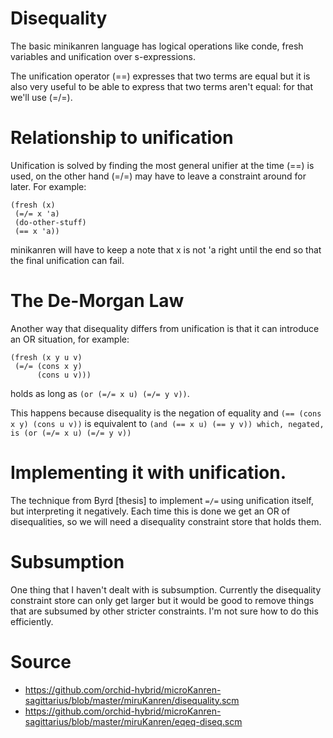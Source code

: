# Disequality

The basic minikanren language has logical operations like conde, fresh variables and unification over s-expressions.

The unification operator (==) expresses that two terms are equal but it is also very useful to be able to express that two terms aren't equal: for that we'll use (=/=).

# Relationship to unification

Unification is solved by finding the most general unifier at the time (==) is used, on the other hand (=/=) may have to leave a constraint around for later. For example:

```
(fresh (x)
 (=/= x 'a)
 (do-other-stuff)
 (== x 'a))
```

minikanren will have to keep a note that x is not 'a right until the end so that the final unification can fail.

# The De-Morgan Law

Another way that disequality differs from unification is that it can introduce an OR situation, for example:

```
(fresh (x y u v)
 (=/= (cons x y)
      (cons u v)))
```

holds as long as `(or (=/= x u) (=/= y v))`.

This happens because disequality is the negation of equality and `(== (cons x y) (cons u v))` is equivalent to `(and (== x u) (== y v)) which, negated, is (or (=/= x u) (=/= y v))`

# Implementing it with unification.

The technique from Byrd [thesis] to implement `=/=` using unification itself, but interpreting it negatively. Each time this is done we get an OR of disequalities, so we will need a disequality constraint store that holds them.

# Subsumption

One thing that I haven't dealt with is subsumption. Currently the disequality constraint store can only get larger but it would be good to remove things that are subsumed by other stricter constraints. I'm not sure how to do this efficiently.

# Source

* https://github.com/orchid-hybrid/microKanren-sagittarius/blob/master/miruKanren/disequality.scm
* https://github.com/orchid-hybrid/microKanren-sagittarius/blob/master/miruKanren/eqeq-diseq.scm
